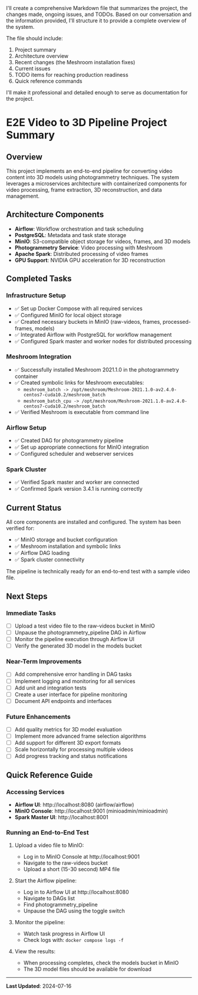 <think>
I'll create a comprehensive Markdown file that summarizes the project, the changes made, ongoing issues, and TODOs. Based on our conversation and the information provided, I'll structure it to provide a complete overview of the system.

The file should include:
1. Project summary
2. Architecture overview
3. Recent changes (the Meshroom installation fixes)
4. Current issues
5. TODO items for reaching production readiness
6. Quick reference commands

I'll make it professional and detailed enough to serve as documentation for the project.
</think>

# E2E Video to 3D Pipeline Project Summary

## Overview
This project implements an end-to-end pipeline for converting video content into 3D models using photogrammetry techniques. The system leverages a microservices architecture with containerized components for video processing, frame extraction, 3D reconstruction, and data management.

## Architecture Components
- **Airflow**: Workflow orchestration and task scheduling
- **PostgreSQL**: Metadata and task state storage
- **MinIO**: S3-compatible object storage for videos, frames, and 3D models
- **Photogrammetry Service**: Video processing with Meshroom
- **Apache Spark**: Distributed processing of video frames
- **GPU Support**: NVIDIA GPU acceleration for 3D reconstruction

## Completed Tasks

### Infrastructure Setup
- ✅ Set up Docker Compose with all required services
- ✅ Configured MinIO for local object storage
- ✅ Created necessary buckets in MinIO (raw-videos, frames, processed-frames, models)
- ✅ Integrated Airflow with PostgreSQL for workflow management
- ✅ Configured Spark master and worker nodes for distributed processing

### Meshroom Integration
- ✅ Successfully installed Meshroom 2021.1.0 in the photogrammetry container
- ✅ Created symbolic links for Meshroom executables:
  - `meshroom_batch -> /opt/meshroom/Meshroom-2021.1.0-av2.4.0-centos7-cuda10.2/meshroom_batch`
  - `meshroom_batch_cpu -> /opt/meshroom/Meshroom-2021.1.0-av2.4.0-centos7-cuda10.2/meshroom_batch`
- ✅ Verified Meshroom is executable from command line

### Airflow Setup
- ✅ Created DAG for photogrammetry pipeline
- ✅ Set up appropriate connections for MinIO integration
- ✅ Configured scheduler and webserver services

### Spark Cluster
- ✅ Verified Spark master and worker are connected
- ✅ Confirmed Spark version 3.4.1 is running correctly

## Current Status

All core components are installed and configured. The system has been verified for:
- ✅ MinIO storage and bucket configuration
- ✅ Meshroom installation and symbolic links
- ✅ Airflow DAG loading
- ✅ Spark cluster connectivity

The pipeline is technically ready for an end-to-end test with a sample video file.

## Next Steps

### Immediate Tasks
- [ ] Upload a test video file to the raw-videos bucket in MinIO
- [ ] Unpause the photogrammetry_pipeline DAG in Airflow
- [ ] Monitor the pipeline execution through Airflow UI
- [ ] Verify the generated 3D model in the models bucket

### Near-Term Improvements
- [ ] Add comprehensive error handling in DAG tasks
- [ ] Implement logging and monitoring for all services
- [ ] Add unit and integration tests
- [ ] Create a user interface for pipeline monitoring
- [ ] Document API endpoints and interfaces

### Future Enhancements
- [ ] Add quality metrics for 3D model evaluation
- [ ] Implement more advanced frame selection algorithms
- [ ] Add support for different 3D export formats
- [ ] Scale horizontally for processing multiple videos
- [ ] Add progress tracking and status notifications

## Quick Reference Guide

### Accessing Services
- **Airflow UI**: http://localhost:8080 (airflow/airflow)
- **MinIO Console**: http://localhost:9001 (minioadmin/minioadmin)
- **Spark Master UI**: http://localhost:8001

### Running an End-to-End Test
1. Upload a video file to MinIO:
   - Log in to MinIO Console at http://localhost:9001
   - Navigate to the raw-videos bucket
   - Upload a short (15-30 second) MP4 file

2. Start the Airflow pipeline:
   - Log in to Airflow UI at http://localhost:8080
   - Navigate to DAGs list
   - Find photogrammetry_pipeline
   - Unpause the DAG using the toggle switch

3. Monitor the pipeline:
   - Watch task progress in Airflow UI
   - Check logs with: `docker compose logs -f`

4. View the results:
   - When processing completes, check the models bucket in MinIO
   - The 3D model files should be available for download

---

**Last Updated**: 2024-07-16
